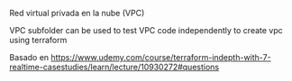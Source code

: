 Red virtual privada en la nube (VPC)

VPC subfolder can be used to test VPC code independently to create vpc using terraform

Basado en https://www.udemy.com/course/terraform-indepth-with-7-realtime-casestudies/learn/lecture/10930272#questions
